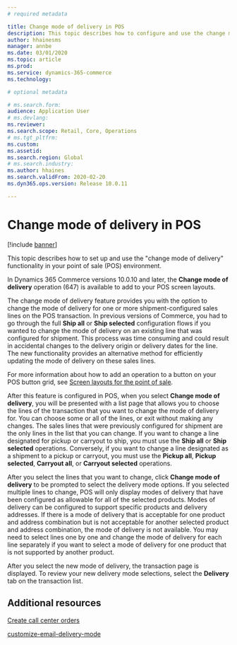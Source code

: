 ```yaml
---
# required metadata

title: Change mode of delivery in POS
description: This topic describes how to configure and use the change mode of delivery operation in POS.
author: hhainesms
manager: annbe
ms.date: 03/01/2020
ms.topic: article
ms.prod: 
ms.service: dynamics-365-commerce
ms.technology: 

# optional metadata

# ms.search.form: 
audience: Application User
# ms.devlang: 
ms.reviewer: 
ms.search.scope: Retail, Core, Operations
# ms.tgt_pltfrm: 
ms.custom: 
ms.assetid: 
ms.search.region: Global
# ms.search.industry: 
ms.author: hhaines
ms.search.validFrom: 2020-02-20
ms.dyn365.ops.version: Release 10.0.11

---
```


# Change mode of delivery in POS

[!include [banner](includes/banner.md)]

This topic describes how to set up and use the "change mode of delivery" functionality in your point of sale (POS) environment. 

In Dynamics 365 Commerce versions 10.0.10 and later, the **Change mode of delivery** operation (647) is available to add to your POS screen layouts.

The change mode of delivery feature provides you with the option to change the mode of delivery for one or more shipment-configured sales lines on the POS transaction. In previous versions of Commerce, you had to go through the full **Ship all** or **Ship selected** configuration flows if you wanted to change the mode of delivery on an existing line that was configured for shipment. This process was time consuming and could result in accidental changes to the delivery origin or delivery dates for the line. The new functionality provides an alternative method for efficiently updating the mode of delivery on these sales lines.

For more information about how to add an operation to a button on your POS button grid, see [Screen layouts for the point of sale](https://docs.microsoft.com/dynamics365/commerce/pos-screen-layouts).

After this feature is configured in POS, when you select **Change mode of delivery**, you will be presented with a list page that allows you to choose the lines of the transaction that you want to change the mode of delivery for. You can choose some or all of the lines, or exit without making any changes. The sales lines that were previously configured for shipment are the only lines in the list that you can change. If you want to change a line designated for pickup or carryout to ship, you must use the **Ship all** or **Ship selected** operations. Conversely, if you want to change a line designated as a shipment to a pickup or carryout, you must use the  **Pickup all**, **Pickup selected**, **Carryout all**, or **Carryout selected** operations.

After you select the lines that you want to change, click **Change mode of delivery** to be prompted to select the delivery mode options. If you selected multiple lines to change, POS will only display modes of delivery that have been configured as allowable for all of the selected products. Modes of delivery can be configured to support specific products and delivery addresses. If there is a mode of delivery that is acceptable for one product and address combination but is not acceptable for another selected product and address combination, the mode of delivery is not available. You may need to select lines one by one and change the mode of delivery for each line separately if you want to select a mode of delivery for one product that is not supported by another product.  

After you select the new mode of delivery, the transaction page is displayed. To review your new delivery mode selections, select the **Delivery** tab on the transaction list.

## Additional resources

[Create call center orders](/tasks/create-call-center-orders.md)

[customize-email-delivery-mode](customize-email-delivery-mode.md)
